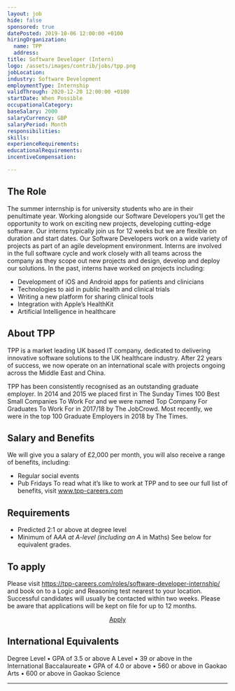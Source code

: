 ```yaml
---
layout: job
hide: false
sponsored: true
datePosted: 2019-10-06 12:00:00 +0100
hiringOrganization:
  name: TPP
  address: 
title: Software Developer (Intern)
logo: /assets/images/contrib/jobs/tpp.png
jobLocation: 
industry: Software Development
employmentType: Internship
validThrough: 2020-12-20 12:00:00 +0100
startDate: When Possible
occupationalCategory:
baseSalary: 2000
salaryCurrency: GBP
salaryPeriod: Month
responsibilities:
skills:
experienceRequirements:
educationalRequirements:
incentiveCompensation:

---
```

## The Role
The summer internship is for university students who are in their penultimate year. Working
alongside our Software Developers you’ll get the opportunity to work on exciting new projects,
developing cutting-edge software. Our interns typically join us for 12 weeks but we are flexible on
duration and start dates.
Our Software Developers work on a wide variety of projects as part of an agile development
environment. Interns are involved in the full software cycle and work closely with all teams across
the company as they scope out new projects and design, develop and deploy our solutions.
In the past, interns have worked on projects including:
- Development of iOS and Android apps for patients and clinicians
- Technologies to aid in public health and clinical trials
- Writing a new platform for sharing clinical tools
- Integration with Apple’s HealthKit
- Artificial Intelligence in healthcare

## About TPP

TPP is a market leading UK based IT company, dedicated to delivering innovative software solutions
to the UK healthcare industry. After 22 years of success, we now operate on an international scale
with projects ongoing across the Middle East and China.

TPP has been consistently recognised as an outstanding graduate employer. In 2014 and 2015 we
placed first in The Sunday Times 100 Best Small Companies To Work For and we were named Top
Company For Graduates To Work For in 2017/18 by The JobCrowd. Most recently, we were in the
top 100 Graduate Employers in 2018 by The Times.

## Salary and Benefits
We will give you a salary of £2,000 per month, you will also receive a range of benefits, including:
- Regular social events
- Pub Fridays
To read what it’s like to work at TPP and to see our full list of benefits, visit www.tpp-careers.com

## Requirements
- Predicted 2:1 or above at degree level
- Minimum of A*AA at A-level (including an A* in Maths)
See below for equivalent grades.

## To apply
Please visit https://tpp-careers.com/roles/software-developer-internship/ and book on
to a Logic and Reasoning test nearest to your location.
Successful candidates will usually be contacted within two weeks. Please be aware that
applications will be kept on file for up to 12 months.

<div class="to-apply" style="text-align: center">
  <a class="btn btn--dark" style="margin: 20px" href="https://tpp-careers.com/roles/technical-operations/">
    Apply
  </a>
</div>

## International Equivalents
Degree Level
• GPA of 3.5 or above
A Level
• 39 or above in the International Baccalaureate
• GPA of 4.0 or above
• 560 or above in Gaokao Arts
• 600 or above in Gaokao Science

---
